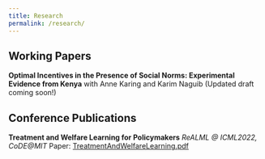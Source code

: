 ```yaml
---
title: Research
permalink: /research/
---
```



## Working Papers


**Optimal Incentives in the Presence of Social Norms: Experimental Evidence from Kenya**
with Anne Karing and Karim Naguib (Updated draft coming soon!)


## Conference Publications

**Treatment and Welfare Learning for Policymakers**
*ReALML @ ICML2022, CoDE@MIT*
Paper: [TreatmentAndWelfareLearning.pdf](/files/real-treatment-welfare-learning.pdf)  





<!-- ---
layout: archive
title: "Publications"
permalink: /publications/
author_profile: true
---

{% if author.googlescholar %}
  You can also find my articles on <u><a href="{{author.googlescholar}}">my Google Scholar profile</a>.</u>
{% endif %}

{% include base_path %}

{% for post in site.publications reversed %}
  {% include archive-single.html %}
{% endfor %} -->
